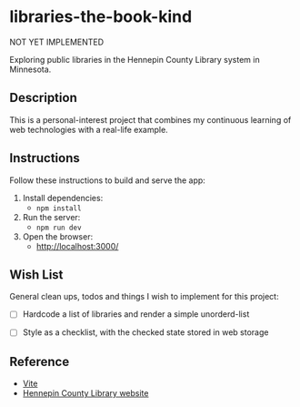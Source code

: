 # libraries-the-book-kind

NOT YET IMPLEMENTED

Exploring public libraries in the Hennepin County Library system in Minnesota.


## Description

This is a personal-interest project that combines my continuous learning of web technologies with a real-life example.


## Instructions

Follow these instructions to build and serve the app:

1. Install dependencies:
   * `npm install`
2. Run the server:
   * `npm run dev`
3. Open the browser:
   * <http://localhost:3000/>


## Wish List

General clean ups, todos and things I wish to implement for this project:

* [ ] Hardcode a list of libraries and render a simple unorderd-list
* [ ] Style as a checklist, with the checked state stored in web storage


## Reference

* [Vite](https://github.com/vitejs/vite)
* [Hennepin County Library website](https://www.hclib.org/)
